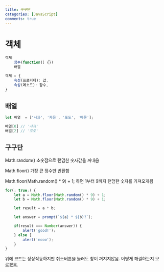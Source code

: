 ```yaml
---
title: 구구단
categories: [JavaScript]
comments: true
--- 
```


# 객체

``` javascript
객체
    함수(function() {})
    배열

객체 = {
    속성(프로퍼티): 값,
    속성(메소드): 함수,
}
```

## 배열

``` javascript
let 배열  = ['사과', '자몽', '포도', '메론'];

배열[0] // '사과'
배열[2] // '포도'
```

## 구구단

Math.random()
소숫점으로 랜덤한 숫자값을 꺼내옴

Math.floor()
가장 큰 정수만 반환함

Math.floor(Math.random() * 9) + 1;
하면 1부터 9까지 랜덤한 숫자를 가져오게됨

``` javascript
for(; true;) {
    let a = Math.floor(Math.random() * 9) + 1;
    let b = Math.floor(Math.random() * 9) + 1;

    let result = a * b;

    let answer = prompt(`${a} * ${b}?`);

    if(result === Number(answer)) {
        alert('good!');
    } else {
        alert('nooo');
    }
}
```

위에 코드는 정상작동하지만 취소버튼을 눌러도 창이 꺼지지않음.
어떻게 해결하는지 모르겠음.